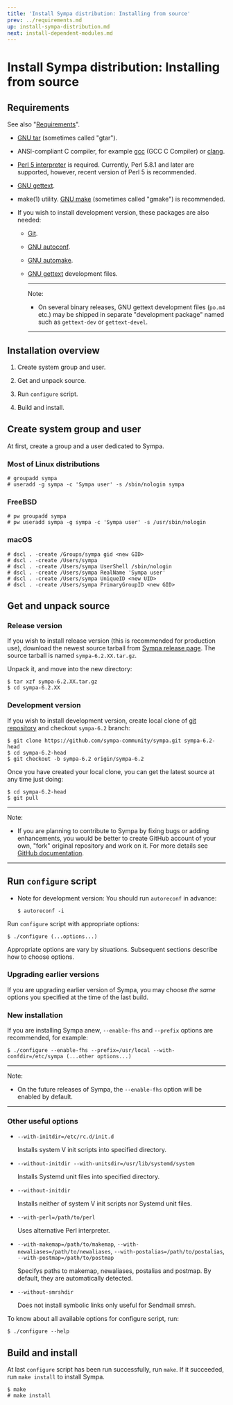 ```yaml
---
title: 'Install Sympa distribution: Installing from source'
prev: ../requirements.md
up: install-sympa-distribution.md
next: install-dependent-modules.md
---
```


Install Sympa distribution: Installing from source
==================================================

Requirements
------------

See also "[Requirements](../requirements.md)".

* [GNU tar](https://www.gnu.org/software/tar/) (sometimes called "gtar").

* ANSI-compliant C compiler,
  for example [gcc](https://gcc.gnu.org/) (GCC C Compiler)
  or [clang](https://clang.llvm.org/).

* [Perl 5 interpreter](https://www.perl.org/get.html) is required.
  Currently, Perl 5.8.1 and later are supported, however, recent version of
  Perl 5 is recommended.

* [GNU gettext](https://www.gnu.org/software/gettext/).

* make(1) utility. [GNU make](https://www.gnu.org/software/make/)
  (sometimes called "gmake") is recommended.

* If you wish to install development version, these packages are also needed:
  - [Git](https://git-scm.com/downloads).
  - [GNU autoconf](https://www.gnu.org/software/autoconf/).
  - [GNU automake](https://www.gnu.org/software/automake/).
  - [GNU gettext](https://www.gnu.org/software/gettext/) development files.

    ----
    Note:

    * On several binary releases, GNU gettext development files
      (``po.m4`` etc.) may be shipped in separate "development package" named
      such as ``gettext-dev`` or ``gettext-devel``.

    ----

Installation overview
---------------------

1. Create system group and user.

2. Get and unpack source.

3. Run ``configure`` script.

4. Build and install.

Create system group and user
----------------------------

At first, create a group and a user dedicated to Sympa.

### Most of Linux distributions

```
# groupadd sympa
# useradd -g sympa -c 'Sympa user' -s /sbin/nologin sympa
```

### FreeBSD

```
# pw groupadd sympa
# pw useradd sympa -g sympa -c 'Sympa user' -s /usr/sbin/nologin
```

### macOS

```
# dscl . -create /Groups/sympa gid <new GID>
# dscl . -create /Users/sympa
# dscl . -create /Users/sympa UserShell /sbin/nologin
# dscl . -create /Users/sympa RealName 'Sympa user'
# dscl . -create /Users/sympa UniqueID <new UID>
# dscl . -create /Users/sympa PrimaryGroupID <new GID>
```

Get and unpack source
---------------------

### Release version

If you wish to install release version
(this is recommended for production use),
download the newest source tarball from
[Sympa release page](https://github.com/sympa-community/sympa/releases).
The source tarball is named ``sympa-6.2.XX.tar.gz``.

Unpack it, and move into the new directory:
```
$ tar xzf sympa-6.2.XX.tar.gz
$ cd sympa-6.2.XX
```

### Development version

If you wish to install development version, create local clone of
[git repository](https://github.com/sympa-community/sympa.git) and checkout
``sympa-6.2`` branch:
```
$ git clone https://github.com/sympa-community/sympa.git sympa-6.2-head
$ cd sympa-6.2-head
$ git checkout -b sympa-6.2 origin/sympa-6.2
```
Once you have created your local clone, you can get the latest source at any
time just doing:
```
$ cd sympa-6.2-head
$ git pull
```

----
Note:

* If you are planning to contribute to Sympa by fixing bugs or adding
  enhancements, you would be better to create GitHub account of your own,
  "fork" original repository and work on it.  For more details see
  [GitHub documentation](https://help.github.com/articles/fork-a-repo/).

----

Run ``configure`` script
------------------------

* Note for development version: You should run ``autoreconf`` in advance:
  ```
  $ autoreconf -i
  ```

Run ``configure`` script with appropriate options:
```
$ ./configure (...options...)
```

Appropriate options are vary by situations.
Subsequent sections describe how to choose options.

### Upgrading earlier versions

If you are upgrading earlier version of Sympa, you may choose _the same_ options you specified at the time of the last build.

### New installation

If you are installing Sympa anew, ``--enable-fhs`` and ``--prefix`` options are recommended, for example:
```
$ ./configure --enable-fhs --prefix=/usr/local --with-confdir=/etc/sympa (...other options...)
```

----
Note:

* On the future releases of Sympa, the ``--enable-fhs`` option will be enabled
  by default.

----

### Other useful options

- ``--with-initdir=/etc/rc.d/init.d``

  Installs system V init scripts into specified directory.

- ``--without-initdir --with-unitsdir=/usr/lib/systemd/system``

  Installs Systemd unit files into specified directory.

- ``--without-initdir``

  Installs neither of system V init scripts nor Systemd unit files.

- ``--with-perl=/path/to/perl``

  Uses alternative Perl interpreter.

- ``--with-makemap=/path/to/makemap``,
  ``--with-newaliases=/path/to/newaliases``,
  ``--with-postalias=/path/to/postalias``,
  ``--with-postmap=/path/to/postmap``

  Specifys paths to makemap, newaliases, postalias and postmap.
  By default, they are automatically detected.

- ``--without-smrshdir``

  Does not install symbolic links only useful for Sendmail smrsh.

To know about all available options for configure script, run:
```
$ ./configure --help
```

Build and install
-----------------

At last ``configure`` script has been run successfully, run ``make``.
If it succeeded, run ``make install`` to install Sympa.
```
$ make
# make install
```

